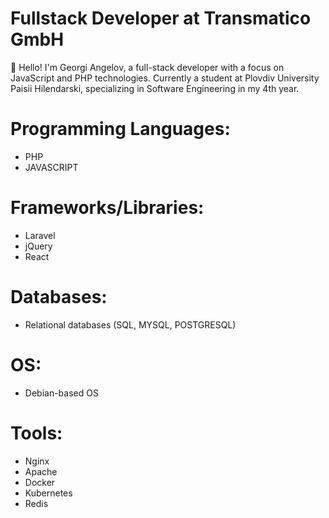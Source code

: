 # Fullstack Developer at Transmatico GmbH

👋 Hello! I'm Georgi Angelov, a full-stack developer with a focus on JavaScript and PHP technologies. Currently a student at Plovdiv University Paisii Hilendarski, specializing in Software Engineering in my 4th year.
# Programming Languages:
 - PHP
 - JAVASCRIPT
# Frameworks/Libraries:
- Laravel
- jQuery
- React
# Databases:
- Relational databases (SQL, MYSQL, POSTGRESQL)
# OS:
- Debian-based OS
# Tools:
- Nginx
- Apache
- Docker
- Kubernetes
- Redis
